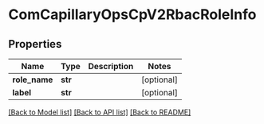 # ComCapillaryOpsCpV2RbacRoleInfo

## Properties
Name | Type | Description | Notes
------------ | ------------- | ------------- | -------------
**role_name** | **str** |  | [optional] 
**label** | **str** |  | [optional] 

[[Back to Model list]](../README.md#documentation-for-models) [[Back to API list]](../README.md#documentation-for-api-endpoints) [[Back to README]](../README.md)

